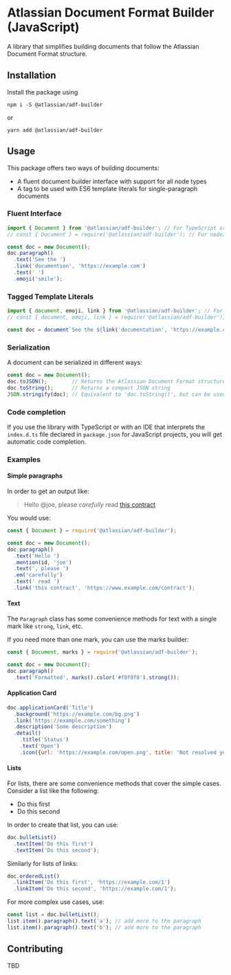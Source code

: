 # Atlassian Document Format Builder (JavaScript)

A library that simplifies building documents that follow the Atlassian Document Format structure.

## Installation

Install the package using

    npm i -S @atlassian/adf-builder

or

    yarn add @atlassian/adf-builder

## Usage

This package offers two ways of building documents:

* A fluent document builder interface with support for all node types
* A tag to be used with ES6 template literals for single-paragraph documents

### Fluent Interface

```javascript
import { Document } from '@atlassian/adf-builder'; // For TypeScript or ES6
// const { Document } = require('@atlassian/adf-builder'); // For node/commonjs

const doc = new Document();
doc.paragraph()
  .text('See the ')
  .link('documention', 'https://example.com')
  .text(' ')
  .emoji('smile');
```

### Tagged Template Literals

```javascript
import { document, emoji, link } from '@atlassian/adf-builder'; // For TypeScript or ES6
// const { document, emoji, link } = require('@atlassian/adf-builder'); // For node/commonjs

const doc = document`See the ${link('documentation', 'https://example.com')} ${emoji('smile')}`;
```

### Serialization

A document can be serialized in different ways:

```javascript
const doc = new Document();
doc.toJSON();        // Returns the Atlassian Document Format structure
doc.toString();      // Returns a compact JSON string
JSON.stringify(doc); // Equivalent to 'doc.toString()', but can be used for pretty printing
```

### Code completion

If you use the library with TypeScript or with an IDE that interprets the `index.d.ts` file declared
in `package.json` for JavaScript projects, you will get automatic code completion.

### Examples

#### Simple paragraphs

In order to get an output like:

> Hello @joe, please *carefully* read [this contract](https://www.example.com/contract)

You would use:

```javascript
const { Document } = require('@atlassian/adf-builder');

const doc = new Document();
doc.paragraph()
  .text('Hello ')
  .mention(id, 'joe')
  .text(', please ')
  .em('carefully')
  .text(' read ')
  .link('this contract', 'https://www.example.com/contract');
```

#### Text

The `Paragraph` class has some convenience methods for text with a single mark like `strong`, `link`, etc.

If you need more than one mark, you can use the marks builder:

```javascript
const { Document, marks } = require('@atlassian/adf-builder');

const doc = new Document();
doc.paragraph()
  .text('Formatted', marks().color('#f0f0f0').strong());
```

#### Application Card

```javascript
doc.applicationCard('Title')
  .background('https://example.com/bg.png')
  .link('https://example.com/something')
  .description('Some description')
  .detail()
    .title('Status')
    .text('Open')
    .icon({url: 'https://example.com/open.png', title: 'Not resolved yet'});
```
#### Lists

For lists, there are some convenience methods that cover the simple cases. Consider a list like the following:

* Do this first
* Do this second

In order to create that list, you can use:

```javascript
doc.bulletList()
  .textItem('Do this first')
  .textItem('Do this second');
```

Similarly for lists of links:

```javascript
doc.orderedList()
  .linkItem('Do this first', 'https://example.com/1')
  .linkItem('Do this second', 'https://example.com/1');
```

For more complex use cases, use:

```javascript
const list = doc.bulletList();
list.item().paragraph().text('a'); // add more to the paragraph
list.item().paragraph().text('b'); // add more to the paragraph
```

## Contributing

TBD
